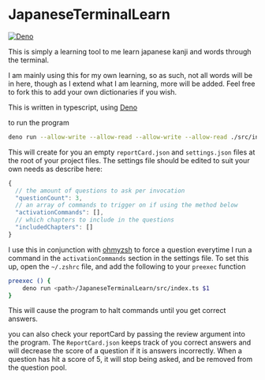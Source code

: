 # JapaneseTerminalLearn

[![Deno](https://github.com/CrimsonNynja/JapaneseTerminalLearn/actions/workflows/deno.yml/badge.svg)](https://github.com/CrimsonNynja/JapaneseTerminalLearn/actions/workflows/deno.yml)

This is simply a learning tool to me learn japanese kanji and words through the terminal.

I am mainly using this for my own learning, so as such, not all words will be in
here, though as I extend what I am learning, more will be added. Feel free to fork this to add your own dictionaries if you wish.

This is written in typescript, using [Deno](https://deno.land/)

to run the program

```bash
deno run --allow-write --allow-read --allow-write --allow-read ./src/index.ts
```

This will create for you an empty `reportCard.json` and `settings.json` files at the root of your project files. The settings file should be edited to suit your own needs as describe here:

```js
{
  // the amount of questions to ask per invocation
  "questionCount": 3,
  // an array of commands to trigger on if using the method below
  "activationCommands": [],
  // which chapters to include in the questions
  "includedChapters": []
}
```

I use this in conjunction with [ohmyzsh](https://github.com/ohmyzsh/ohmyzsh) to force a question everytime I run a command in the `activationCommands` section in the settings file. To set this up, open the `~/.zshrc` file, and add the following to your `preexec` function

```zsh
preexec () {
    deno run <path>/JapaneseTerminalLearn/src/index.ts $1
}
```

This will cause the program to halt commands until you get correct answers.

you can also check your reportCard by passing the review argument into the program. The `ReportCard.json` keeps track of you correct answers and will decrease the score of a question if it is answers incorrectly. When a question has hit a score of 5, it will stop being asked, and be removed from the question pool.
